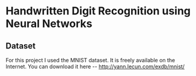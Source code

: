 # Handwritten Digit Recognition using Neural Networks

## Dataset
For this project I used the MNIST dataset. It is freely available on the Internet. You can download it here -- <http://yann.lecun.com/exdb/mnist/>
